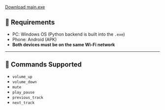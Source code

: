 [Download main.exe](https://drive.google.com/file/d/1yzwe-o2N_HOF9HhcDxaBoY4QzYEwekYD/view?usp=sharing)
 
## 📡 Requirements
- PC: Windows OS (Python backend is built into the `.exe`)
- Phone: Android (APK)
- **Both devices must be on the same Wi-Fi network**

---

## 💬 Commands Supported
- `volume_up`
- `volume_down`
- `mute`
- `play_pause`
- `previous_track`
- `next_track`
